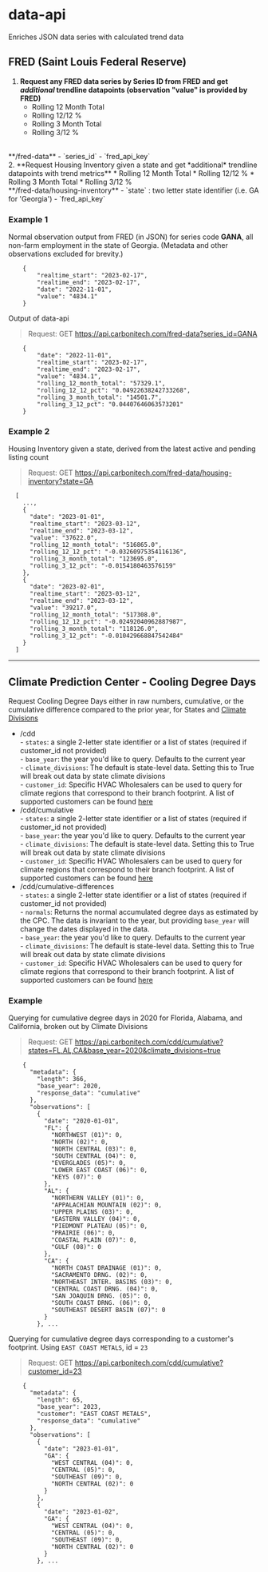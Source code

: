 # data-api
Enriches JSON data series with calculated trend data

## **FRED (Saint Louis Federal Reserve)**  
1. **Request any FRED data series by Series ID from FRED and get *additional* trendline datapoints (observation "value" is provided by FRED)**
    * Rolling 12 Month Total
    * Rolling 12/12 %
    * Rolling 3 Month Total
    * Rolling 3/12 %
<br>  
   **/fred-data**   
        - `series_id`  
        - `fred_api_key`  
<br>
2. **Request Housing Inventory given a state  and get *additional* trendline datapoints with trend metrics**
    * Rolling 12 Month Total
    * Rolling 12/12 %
    * Rolling 3 Month Total
    * Rolling 3/12 %
<br>  
    **/fred-data/housing-inventory**  
        - `state` : two letter state identifier (i.e. GA for 'Georgia')  
        - `fred_api_key`  

### **Example 1**  

Normal observation output from FRED (in JSON) for series code **GANA**, all non-farm employment in the state of Georgia. (Metadata and other observations excluded for brevity.)

        {
            "realtime_start": "2023-02-17",
            "realtime_end": "2023-02-17",
            "date": "2022-11-01",
            "value": "4834.1"
        }

Output of data-api
> Request: GET https://api.carbonitech.com/fred-data?series_id=GANA

        {
            "date": "2022-11-01",
            "realtime_start": "2023-02-17",
            "realtime_end": "2023-02-17",
            "value": "4834.1",
            "rolling_12_month_total": "57329.1",
            "rolling_12_12_pct": "0.04922638242733268",
            "rolling_3_month_total": "14501.7",
            "rolling_3_12_pct": "0.04407646063573201"
        }


### **Example 2**  

Housing Inventory given a state, derived from the latest active and pending listing count
> Request: GET https://api.carbonitech.com/fred-data/housing-inventory?state=GA

      [
        ...,
        {
          "date": "2023-01-01",
          "realtime_start": "2023-03-12",
          "realtime_end": "2023-03-12",
          "value": "37622.0",
          "rolling_12_month_total": "516865.0",
          "rolling_12_12_pct": "-0.03260975354116136",
          "rolling_3_month_total": "123695.0",
          "rolling_3_12_pct": "-0.0154180463576159"
        },
        {
          "date": "2023-02-01",
          "realtime_start": "2023-03-12",
          "realtime_end": "2023-03-12",
          "value": "39217.0",
          "rolling_12_month_total": "517308.0",
          "rolling_12_12_pct": "-0.02492040962887987",
          "rolling_3_month_total": "118126.0",
          "rolling_3_12_pct": "-0.010429668847542484"
        }
      ]
___
## **Climate Prediction Center - Cooling Degree Days**
Request Cooling Degree Days either in raw numbers, cumulative, or the cumulative difference compared to the prior year, for States and [Climate Divisions](https://www.cpc.ncep.noaa.gov/products/analysis_monitoring/regional_monitoring/CLIM_DIVS/states_counties_climate-divisions.shtml)
- /cdd  
        - `states`: a single 2-letter state identifier or a list of states (required if customer_id not provided)  
        - `base_year`: the year you'd like to query. Defaults to the current year  
        - `climate_divisions`: The default is state-level data. Setting this to True will break out data by state climate divisions  
        - `customer_id`: Specific HVAC Wholesalers can be used to query for climate regions that correspond to their branch footprint. A list of supported customers can be found [here](https://api.carbonitech.com/customers)
- /cdd/cumulative  
        - `states`: a single 2-letter state identifier or a list of states (required if customer_id not provided)  
        - `base_year`: the year you'd like to query. Defaults to the current year  
        - `climate_divisions`: The default is state-level data. Setting this to True will break out data by state climate divisions  
        - `customer_id`: Specific HVAC Wholesalers can be used to query for climate regions that correspond to their branch footprint. A list of supported customers can be found [here](https://api.carbonitech.com/customers)  
- /cdd/cumulative-differences  
        - `states`: a single 2-letter state identifier or a list of states (required if customer_id not provided)  
        - `normals`: Returns the normal accumulated degree days as estimated by the CPC. The data is invariant to the year, but providing `base_year` will change the dates displayed in the data.  
        - `base_year`: the year you'd like to query. Defaults to the current year  
        - `climate_divisions`: The default is state-level data. Setting this to True will break out data by state climate divisions  
        - `customer_id`: Specific HVAC Wholesalers can be used to query for climate regions that correspond to their branch footprint. A list of supported customers can be found [here](https://api.carbonitech.com/customers)  

### **Example**

Querying for cumulative degree days in 2020 for Florida, Alabama, and California, broken out by Climate Divisions

> Request: GET https://api.carbonitech.com/cdd/cumulative?states=FL,AL,CA&base_year=2020&climate_divisions=true

        {
          "metadata": {
            "length": 366,
            "base_year": 2020,
            "response_data": "cumulative"
          },
          "observations": [
            {
              "date": "2020-01-01",
              "FL": {
                "NORTHWEST (01)": 0,
                "NORTH (02)": 0,
                "NORTH CENTRAL (03)": 0,
                "SOUTH CENTRAL (04)": 0,
                "EVERGLADES (05)": 0,
                "LOWER EAST COAST (06)": 0,
                "KEYS (07)": 0
              },
              "AL": {
                "NORTHERN VALLEY (01)": 0,
                "APPALACHIAN MOUNTAIN (02)": 0,
                "UPPER PLAINS (03)": 0,
                "EASTERN VALLEY (04)": 0,
                "PIEDMONT PLATEAU (05)": 0,
                "PRAIRIE (06)": 0,
                "COASTAL PLAIN (07)": 0,
                "GULF (08)": 0
              },
              "CA": {
                "NORTH COAST DRAINAGE (01)": 0,
                "SACRAMENTO DRNG. (02)": 0,
                "NORTHEAST INTER. BASINS (03)": 0,
                "CENTRAL COAST DRNG. (04)": 0,
                "SAN JOAQUIN DRNG. (05)": 0,
                "SOUTH COAST DRNG. (06)": 0,
                "SOUTHEAST DESERT BASIN (07)": 0
              }
            }, ...
            
Querying for cumulative degree days corresponding to a customer's footprint. Using `EAST COAST METALS`, id = `23`
> Request: GET https://api.carbonitech.com/cdd/cumulative?customer_id=23

        {
          "metadata": {
            "length": 65,
            "base_year": 2023,
            "customer": "EAST COAST METALS",
            "response_data": "cumulative"
          },
          "observations": [
            {
              "date": "2023-01-01",
              "GA": {
                "WEST CENTRAL (04)": 0,
                "CENTRAL (05)": 0,
                "SOUTHEAST (09)": 0,
                "NORTH CENTRAL (02)": 0
              }
            },
            {
              "date": "2023-01-02",
              "GA": {
                "WEST CENTRAL (04)": 0,
                "CENTRAL (05)": 0,
                "SOUTHEAST (09)": 0,
                "NORTH CENTRAL (02)": 0
              }
            }, ...

